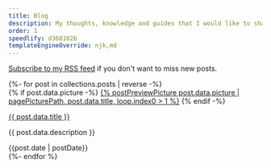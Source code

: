 ```yaml
---
title: Blog
description: My thoughts, knowledge and guides that I would like to share.
order: 1
speedlify: d368102b
templateEngineOverride: njk,md
---
```


[Subscribe to my RSS feed](/feed.xml) if you don't want to miss new posts.

<div class="blog">
  {%- for post in collections.posts | reverse -%}
    <div class="blog__post">
      <div>
        {% if post.data.picture -%}
          <a href="{{post.url}}">{% postPreviewPicture post.data.picture | pagePicturePath, post.data.title, loop.index0 > 1 %}</a>
        {% endif -%}
        <p class="blog__title blog__text" >
          <a href="{{post.url}}">{{ post.data.title }}</a>
        </p>
        <p class="blog__description blog__text">{{ post.data.description }}</p>
      </div>
      <footer class="blog__footer blog__text">
        <time>{{post.date | postDate}}</time>
      </footer>
    </div>
  {%- endfor %}
</div>
